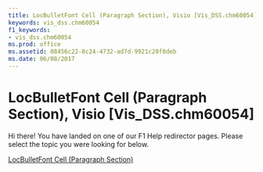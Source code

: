 ```yaml
---
title: LocBulletFont Cell (Paragraph Section), Visio [Vis_DSS.chm60054]
keywords: vis_dss.chm60054
f1_keywords:
- vis_dss.chm60054
ms.prod: office
ms.assetid: 08456c22-8c24-4732-ad7d-9921c28f8deb
ms.date: 06/08/2017
---
```



# LocBulletFont Cell (Paragraph Section), Visio [Vis_DSS.chm60054]

Hi there! You have landed on one of our F1 Help redirector pages. Please select the topic you were looking for below.

[LocBulletFont Cell (Paragraph Section)](http://msdn.microsoft.com/library/d08e17fe-7329-c033-fbea-0617b6028509%28Office.15%29.aspx)

